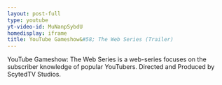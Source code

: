 ```yaml
---
layout: post-full
type: youtube
yt-video-id: MuNanpSybdU
homedisplay: iframe
title: YouTube Gameshow&#58; The Web Series (Trailer)
---
```

YouTube Gameshow: The Web Series is a web-series focuses on the subscriber knowledge of popular YouTubers. Directed and Produced by ScytedTV Studios.